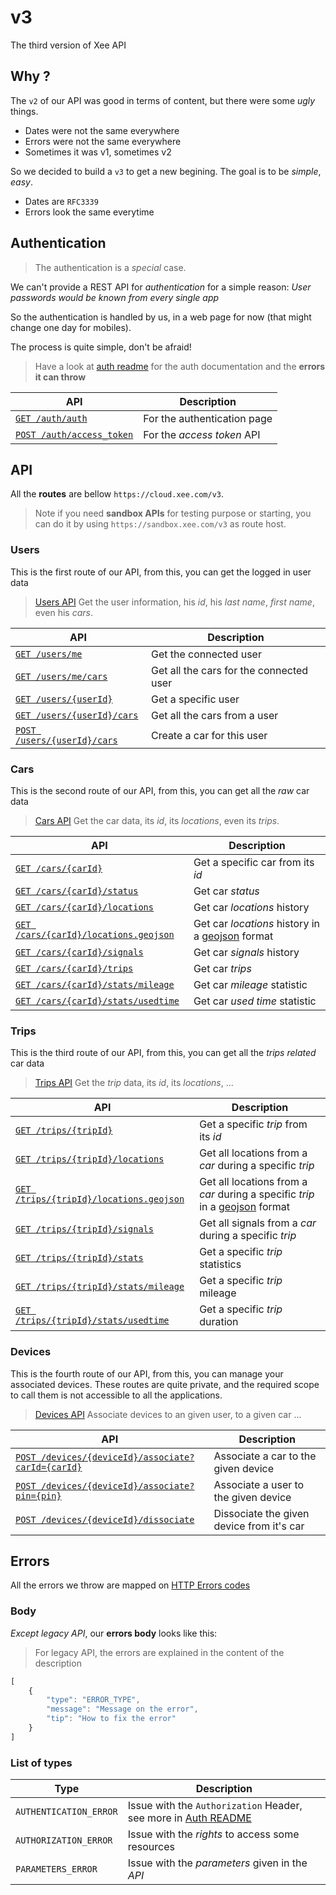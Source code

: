 # v3

The third version of Xee API

## Why ?

The `v2` of our API was good in terms of content, but there were some *ugly* things.

- Dates were not the same everywhere
- Errors were not the same everywhere
- Sometimes it was v1, sometimes v2

So we decided to build a `v3` to get a new begining. The goal is to be *simple*, *easy*.

- Dates are `RFC3339`
- Errors look the same everytime

## Authentication

> The authentication is a *special* case.

We can't provide a REST API for *authentication* for a simple reason: *User passwords would be known from every single app*

So the authentication is handled by us, in a web page for now (that might change one day for mobiles).

The process is quite simple, don't be afraid!

> Have a look at [auth readme](auth/README.md) for the auth documentation and the **errors it can throw**

|API|Description|
|---|---|
|[`GET /auth/auth`](auth/auth.md)|For the authentication page|
|[`POST /auth/access_token`](auth/access_token.md)|For the *access token* API|

## API

All the **routes** are bellow `https://cloud.xee.com/v3`.

> Note if you need **sandbox APIs** for testing purpose or starting, you can do it by using `https://sandbox.xee.com/v3` as route host.

### Users

This is the first route of our API, from this, you can get the logged in user data

> [Users API](users/README.md) Get the user information, his *id*, his *last name*, *first name*, even his *cars*.

|API|Description|
|---|---|
|[`GET /users/me`](users/me.md)|Get the connected user|
|[`GET /users/me/cars`](users/me/cars.md)|Get all the cars for the connected user|
|[`GET /users/{userId}`](users/user_id.md)|Get a specific user|
|[`GET /users/{userId}/cars`](users/cars.md)|Get all the cars from a user|
|[`POST /users/{userId}/cars`](users/cars_create.md)|Create a car for this user|

### Cars

This is the second route of our API, from this, you can get all the *raw* car data

> [Cars API](cars/README.md) Get the car data, its *id*, its *locations*, even its *trips*.

|API|Description|
|---|---|
|[`GET /cars/{carId}`](cars/car_id.md)|Get a specific car from its *id*|
|[`GET /cars/{carId}/status`](cars/status.md)|Get car *status*|
|[`GET /cars/{carId}/locations`](cars/locations.md)|Get car *locations* history|
|[`GET /cars/{carId}/locations.geojson`](cars/locations-geojson.md)|Get car *locations* history in a [geojson](http://geojson.org/) format|
|[`GET /cars/{carId}/signals`](cars/signals.md)|Get car *signals* history|
|[`GET /cars/{carId}/trips`](cars/trips.md)|Get car *trips*|
|[`GET /cars/{carId}/stats/mileage`](cars/stats/mileage.md)|Get car *mileage* statistic|
|[`GET /cars/{carId}/stats/usedtime`](cars/stats/usedtime.md)|Get car *used time* statistic|

### Trips

This is the third route of our API, from this, you can get all the *trips related* car data

> [Trips API](trips/README.md) Get the *trip* data, its *id*, its *locations*, ...

|API|Description|
|---|---|
|[`GET /trips/{tripId}`](trips/trip_id.md)|Get a specific *trip* from its *id*|
|[`GET /trips/{tripId}/locations`](trips/locations.md)|Get all locations from a *car* during a specific *trip*|
|[`GET /trips/{tripId}/locations.geojson`](trips/locations-geojson.md)|Get all locations from a *car* during a specific *trip* in a [geojson](http://geojson.org/) format|
|[`GET /trips/{tripId}/signals`](trips/signals.md)|Get all signals from a *car* during a specific *trip*|
|[`GET /trips/{tripId}/stats`](trips/trip_id/stats.md)|Get a specific *trip* statistics|
|[`GET /trips/{tripId}/stats/mileage`](trips/trip_id/stats/mileage.md)|Get a specific *trip* mileage|
|[`GET /trips/{tripId}/stats/usedtime`](trips/trip_id/stats/usedtime.md)|Get a specific *trip* duration|

### Devices

This is the fourth route of our API, from this, you can manage your associated devices.
These routes are quite private, and the required scope to call them is not accessible to all the applications.

> [Devices API](devices/README.md) Associate devices to an given user, to a given car ...

|API|Description|
|---|---|
|[`POST /devices/{deviceId}/associate?carId={carId}`](devices/associate_car.md)|Associate a car to the given device|
|[`POST /devices/{deviceId}/associate?pin={pin}`](devices/associate_user.md)|Associate a user to the given device|
|[`POST /devices/{deviceId}/dissociate`](devices/dissociate.md)|Dissociate the given device from it's car|

## Errors

All the errors we throw are mapped on [HTTP Errors codes](https://en.wikipedia.org/wiki/List_of_HTTP_status_codes)

### Body

*Except legacy API*, our **errors body** looks like this:

> For legacy API, the errors are explained in the content of the description

```javascript
[
	{
		"type": "ERROR_TYPE",
		"message": "Message on the error",
		"tip": "How to fix the error"
	}
]
```

### List of types

|Type|Description|
|---|---|
|`AUTHENTICATION_ERROR`|Issue with the `Authorization` Header, see more in [Auth README](auth/README.md)|
|`AUTHORIZATION_ERROR`|Issue with the *rights* to access some resources|
|`PARAMETERS_ERROR`|Issue with the *parameters* given in the *API*|

